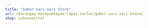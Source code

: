 ```yaml
---
title: "Gabor Sari-Sari Store"
url: /barangay-matayumtayum-lapaz-tarlac/gabor-sari-sari-store/
shop: Lebensmittel
---
```

